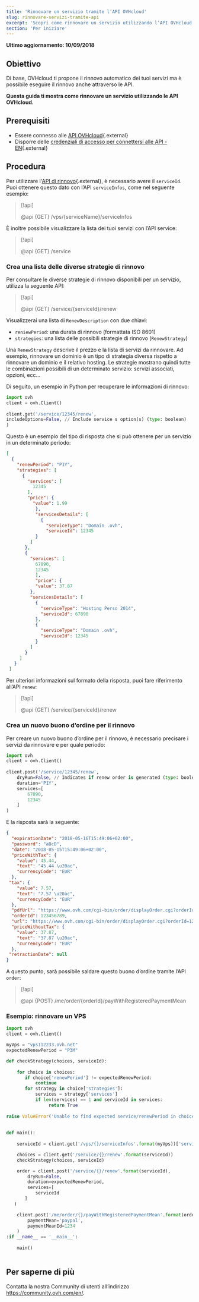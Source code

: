```yaml
---
title: 'Rinnovare un servizio tramite l’API OVHcloud'
slug: rinnovare-servizi-tramite-api
excerpt: 'Scopri come rinnovare un servizio utilizzando l’API OVHcloud'
section: 'Per iniziare'
---
```


**Ultimo aggiornamento: 10/09/2018**


## Obiettivo

Di base, OVHcloud ti propone il rinnovo automatico dei tuoi servizi ma è possibile eseguire il rinnovo anche attraverso le API.

**Questa guida ti mostra come rinnovare un servizio utilizzando le API OVHcloud.**

## Prerequisiti

- Essere connesso alle [API OVHcloud](https://api.ovh.com/console){.external}
- Disporre delle [credenziali di accesso per connettersi alle API - EN](https://docs.ovh.com/gb/en/customer/first-steps-with-ovh-api/){.external}

## Procedura

Per utilizzare l'[API di rinnovo](https://api.ovh.com/console/#/service/{serviceId}/renew#GET){.external}, è necessario avere il `serviceId`. Puoi ottenere questo dato con l’API `serviceInfos`, come nel seguente esempio:

> [!api]
>
> @api {GET} /vps/{serviceName}/serviceInfos
>

È inoltre possibile visualizzare la lista dei tuoi servizi con l’API service:

> [!api]
>
> @api {GET} /service
>


### Crea una lista delle diverse strategie di rinnovo

Per consultare le diverse strategie di rinnovo disponibili per un servizio, utilizza la seguente API:

> [!api]
>
> @api {GET} /service/{serviceId}/renew
>


Visualizzerai una lista di `RenewDescription` con due chiavi:
     
* `reniewPeriod`: una durata di rinnovo (formattata ISO 8601)
* `strategies`: una lista delle possibili strategie di rinnovo (`RenewStrategy`)

Una `RenewStrategy` descrive il prezzo e la lista di servizi da rinnovare. Ad esempio, rinnovare un dominio è un tipo di strategia diversa rispetto a rinnovare un dominio e il relativo hosting. Le strategie mostrano quindi tutte le combinazioni possibili di un determinato servizio: servizi associati, opzioni, ecc...

Di seguito, un esempio in Python per recuperare le informazioni di rinnovo:
     
```python
import ovh
client = ovh.Client()
     
client.get('/service/12345/renew',
includeOptions=False, // Include service s option(s) (type: boolean)
)
```
     
Questo è un esempio del tipo di risposta che si può ottenere per un servizio in un determinato periodo:
     
```json
[
  {
    "renewPeriod": "P1Y",
    "strategies": [
      {
        "services": [
          12345
        ],
        "price": {
          "value": 1.99
           },
           "servicesDetails": [
             {
               "serviceType": "Domain .ovh",
               "serviceId": 12345
           }
         ]
       },
       {
         "services": [
           67890,
           12345
           ],
           "price": {
           "value": 37.87
         },
         "servicesDetails": [
           {
             "serviceType": "Hosting Perso 2014",
             "serviceId": 67890
           },
           {
             "serviceType": "Domain .ovh",
             "serviceId": 12345
           }
         ]
       }
     ]
   }
 ]
```

Per ulteriori informazioni sul formato della risposta, puoi fare riferimento all’API `renew`:

> [!api]
>
> @api {GET} /service/{serviceId}/renew
>

 
### Crea un nuovo buono d’ordine per il rinnovo

Per creare un nuovo buono d’ordine per il rinnovo, è necessario precisare i servizi da rinnovare e per quale periodo:    
     
```python
import ovh
client = ovh.Client()
 
client.post('/service/12345/renew',
    dryRun=False, // Indicates if renew order is generated (type: boolean)
    duration='P1Y',
    services=[
        67890,
        12345
    ]
)
```

E la risposta sarà la seguente:
     
```json
{
  "expirationDate": "2018-05-16T15:49:06+02:00",
  "password": "aBcD",
  "date": "2018-05-15T15:49:06+02:00",
  "priceWithTax": {
    "value": 45.44,
    "text": "45.44 \u20ac",
    "currencyCode": "EUR"
  },
 "tax": {
    "value": 7.57,
    "text": "7.57 \u20ac",
    "currencyCode": "EUR"
  },
  "pdfUrl": "https://www.ovh.com/cgi-bin/order/displayOrder.cgi?orderId=123456789&orderPassword=aBcD",
  "orderId": 123456789,
  "url": "https://www.ovh.com/cgi-bin/order/displayOrder.cgi?orderId=123456789&orderPassword=aBcD",
  "priceWithoutTax": {
    "value": 37.87,
    "text": "37.87 \u20ac",
    "currencyCode": "EUR"
  },
 "retractionDate": null
}
```

A questo punto, sarà possibile saldare questo buono d’ordine tramite l’API `order`:

     
> [!api]
>
> @api {POST} /me/order/{orderId}/payWithRegisteredPaymentMean
>

### Esempio: rinnovare un VPS

```python
import ovh
client = ovh.Client()

myVps = "vps112233.ovh.net"
expectedRenewPeriod = "P3M"

def checkStrategy(choices, serviceId):
     
    for choice in choices:
       if choice['renewPeriod'] != expectedRenewPeriod:
           continue
       for strategy in choice['strategies']:
           services = strategy['services']
           if len(services) == 1 and serviceId in services:
                return True
     
raise ValueError('Unable to find expected service/renewPeriod in choices')
     
     
def main():
     
    serviceId = client.get('/vps/{}/serviceInfos'.format(myVps))['serviceId']

    choices = client.get('/service/{}/renew'.format(serviceId))
    checkStrategy(choices, serviceId)

    order = client.post('/service/{}/renew'.format(serviceId),
        dryRun=False,
        duration=expectedRenewPeriod,
        services=[
           serviceId
       ]
   )

    client.post('/me/order/{}/payWithRegisteredPaymentMean'.format(order['orderId']),
        paymentMean='paypal',
        paymentMeanId=1234
    )
:if __name__ == '__main__':
 
    main()
 
```


## Per saperne di più

Contatta la nostra Community di utenti all’indirizzo <https://community.ovh.com/en/>.